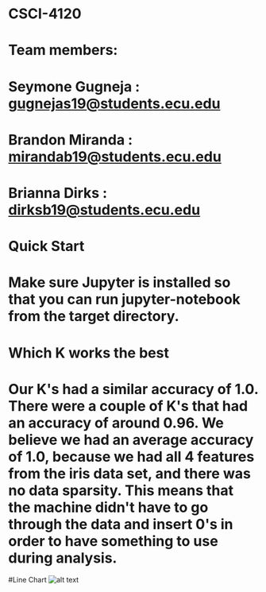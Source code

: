 # CSCI-4120

# Team members:
# Seymone Gugneja : gugnejas19@students.ecu.edu
# Brandon Miranda : mirandab19@students.ecu.edu
# Brianna Dirks : dirksb19@students.ecu.edu

# Quick Start
# Make sure Jupyter is installed so that you can run jupyter-notebook from the target directory.

# Which K works the best
# Our K's had a similar accuracy of 1.0. There were a couple of K's that had an accuracy of around 0.96. We believe we had an average accuracy of 1.0, because we had all 4 features from the iris data set, and there was no data sparsity. This means that the machine didn't have to go through the data and insert 0's in order to have something to use during analysis.

#Line Chart
![alt text](file:///Users/seymonegugneja/Desktop/ECU/fall21/4120/homework1/Screen%20Shot%202021-09-10%20at%201.32.56%20AM.png)

